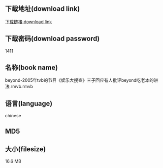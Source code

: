 ## 下载地址(download link)
[下载链接 download link](https://voluble-croquembouche-d321dc.netlify.app/?s=beyond-2005%E5%B9%B4tvb%E7%9A%84%E8%8A%82%E7%9B%AE%E3%80%8A%E5%A8%B1%E4%B9%90%E5%A4%A7%E6%90%9C%E6%9F%A5%E3%80%8B%E4%B8%89%E5%AD%90%E5%9B%9E%E5%BA%94%E6%9C%89%E4%BA%BA%E6%89%B9%E8%AF%84beyond%E5%90%83%E8%80%81%E6%9C%AC%E7%9A%84%E8%AE%B2%E6%B3%95.rmvb)

## 下载密码(download password)
1411

## 名称(book name)
beyond-2005年tvb的节目《娱乐大搜查》三子回应有人批评beyond吃老本的讲法.rmvb.rmvb

## 语言(language)
chinese

## MD5


## 大小(filesize)
16.6 MB
